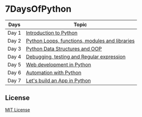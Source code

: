 # 7DaysOfPython

| Days      | Topic |
| ----------- | ----------- |
| Day 1   | [Introduction to Python](journal/days/day1.md)       |
| Day 2   | [Python Loops, functions, modules and libraries](journal/days/day2.md)        |
| Day 3   | [Python Data Structures and OOP](journal/days/day3.md)       |
| Day 4   | [Debugging, testing and Regular expression](journal/days/day4.md)        |
| Day 5   | [Web development in Python](journal/days/day5.md)       |
| Day 6   | [Automation with Python](journal/days/day6.md)        |
| Day 7   | [Let's build an App in Python](journal/days/day7.md)        |


## License

[MIT License](LICENSE)
